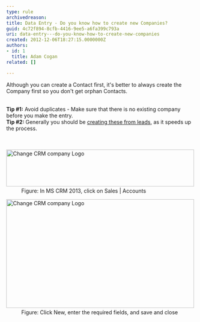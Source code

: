 ```yaml
---
type: rule
archivedreason: 
title: Data Entry - Do you know how to create new Companies?
guid: 4c72f894-8cfb-4416-9ee5-a6fa399c793a
uri: data-entry---do-you-know-how-to-create-new-companies
created: 2012-12-06T18:27:15.0000000Z
authors:
- id: 1
  title: Adam Cogan
related: []

---
```



Although you can create a Contact first, it's better to always create the Company first so you don't​ get orphan Contacts.&#160;<br><div><strong><br></strong></div><div><strong>Tip #1&#58;</strong>&#160;Avoid duplicates -&#160;Make sure tha​t there is no existing company before you make the entry.</div><div><strong>Tip #2&#58;&#160;</strong>Generally you should be <a href="/Pages/Leads-can-be-converted-to-Opportunities-Contacts-and-Accounts.aspx">creating these from leads</a>, as it speeds up the process.<br></div>
<br><excerpt class='endintro'></excerpt><br>
<dl class="goodImage">
          <dt>
            <img src="/PublishingImages/Sales-Accounts.jpg" alt="Change CRM company Logo" style="width&#58;500px;height&#58;98px;" />​
          </dt>
          <dd>
            Figure&#58; In MS CRM 2013, click on Sales | Accounts</dd>
        </dl>
        <dl class="goodImage">
          <dt>
            <img src="/PublishingImages/NewAccount.jpg" alt="Change CRM company Logo" style="width&#58;500px;height&#58;289px;" />​
          </dt>
          <dd>
            Figure&#58; Click New, enter the required fields, and save and close​</dd>
        </dl>


